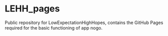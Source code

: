 # LEHH_pages
Public repository for LowExpectationHighHopes, contains the GitHub Pages required for the basic functioning of app nogo.
